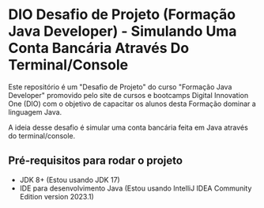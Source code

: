 # DIO Desafio de Projeto (Formação Java Developer) - Simulando Uma Conta Bancária Através Do Terminal/Console

Este repositório é um "Desafio de Projeto" do curso "Formação Java Developer" promovido pelo site de cursos e bootcamps Digital Innovation One (DIO) com o objetivo de capacitar os alunos desta Formação dominar a linguagem Java.

A ideia desse desafio é simular uma conta bancária feita em Java através do terminal/console.

## Pré-requisitos para rodar o projeto
- JDK 8+ (Estou usando JDK 17)
- IDE para desenvolvimento Java (Estou usando IntelliJ IDEA Community Edition version 2023.1)